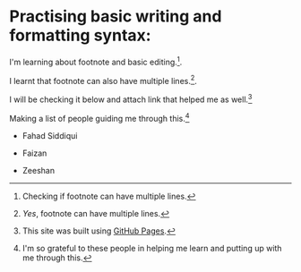 # Practising basic writing and formatting syntax:


I'm learning about footnote and basic editing.[^1].

I learnt that footnote can also have multiple lines.[^2].

I will be checking it below and attach link that helped me as well.[^3]

Making a list of people guiding me through this.[^4]

- Fahad Siddiqui
* Faizan
+ Zeeshan


[^1]: Checking if footnote can have multiple lines.
[^2]: *Yes*, footnote can have multiple lines.
[^3]: This site was built using [GitHub Pages](https://pages.github.com/).
[^4]: I'm so grateful to these people in helping me learn and putting up with me through this.

